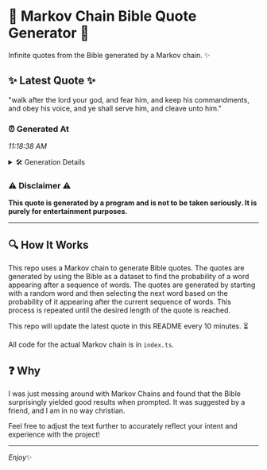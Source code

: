 # 📖 Markov Chain Bible Quote Generator 📖

Infinite quotes from the Bible generated by a Markov chain. ✨

## ✨ Latest Quote ✨
"walk after the lord your god, and fear him, and keep his commandments, and obey his voice, and ye shall serve him, and cleave unto him."

### ⏰ Generated At
*11:18:38 AM*

<details>
    <summary>🛠️ Generation Details</summary>
    <p>
        <strong>🌱 Seed:</strong> walk<br>
        <strong>🔄 Iterations:</strong> 25<br>
        <strong>📜 Context History:</strong><br>[ walk ]: after<br>[ walk, after ]: the<br>[ walk, after, the ]: lord<br>[ walk, after, the, lord ]: your<br>[ walk, after, the, lord, your ]: god,<br>[ walk, after, the, lord, your, god, ]: and<br>[ after, the, lord, your, god,, and ]: fear<br>[ the, lord, your, god,, and, fear ]: him,<br>[ lord, your, god,, and, fear, him, ]: and<br>[ your, god,, and, fear, him,, and ]: keep<br>[ god,, and, fear, him,, and, keep ]: his<br>[ and, fear, him,, and, keep, his ]: commandments,<br>[ fear, him,, and, keep, his, commandments, ]: and<br>[ him,, and, keep, his, commandments,, and ]: obey<br>[ and, keep, his, commandments,, and, obey ]: his<br>[ keep, his, commandments,, and, obey, his ]: voice,<br>[ his, commandments,, and, obey, his, voice, ]: and<br>[ commandments,, and, obey, his, voice,, and ]: ye<br>[ and, obey, his, voice,, and, ye ]: shall<br>[ obey, his, voice,, and, ye, shall ]: serve<br>[ his, voice,, and, ye, shall, serve ]: him,<br>[ voice,, and, ye, shall, serve, him, ]: and<br>[ and, ye, shall, serve, him,, and ]: cleave<br>[ ye, shall, serve, him,, and, cleave ]: unto<br>[ shall, serve, him,, and, cleave, unto ]: him.<br>
    </p>
</details>

### ⚠️ Disclaimer ⚠️
**This quote is generated by a program and is not to be taken seriously. It is purely for entertainment purposes.**

---

## 🔍 How It Works

This repo uses a Markov chain to generate Bible quotes. The quotes are generated by using the Bible as a dataset to find the probability of a word appearing after a sequence of words. The quotes are generated by starting with a random word and then selecting the next word based on the probability of it appearing after the current sequence of words. This process is repeated until the desired length of the quote is reached.

This repo will update the latest quote in this README every 10 minutes. ⏳

All code for the actual Markov chain is in `index.ts`.

## ❓ Why

I was just messing around with Markov Chains and found that the Bible surprisingly yielded good results when prompted. 
It was suggested by a friend, and I am in no way christian.

Feel free to adjust the text further to accurately reflect your intent and experience with the project!

---

*Enjoy*✨
